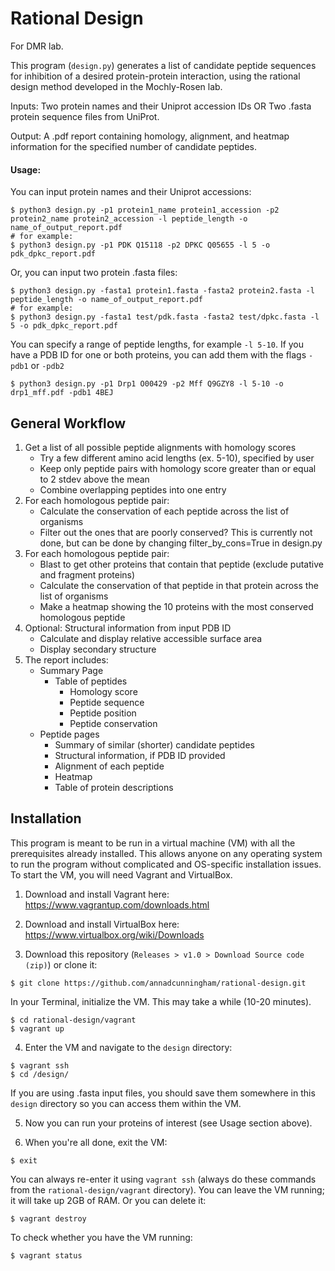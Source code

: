 # Rational Design
For DMR lab.

This program (`design.py`) generates a list of candidate peptide
sequences for inhibition of a desired protein-protein interaction, using the
rational design method developed in the Mochly-Rosen lab.

Inputs: Two protein names and their Uniprot accession IDs OR Two .fasta protein sequence files from UniProt.

Output: A .pdf report containing homology, alignment, and heatmap information
for the specified number of candidate peptides.

#### Usage:
You can input protein names and their Uniprot accessions:
```
$ python3 design.py -p1 protein1_name protein1_accession -p2 protein2_name protein2_accession -l peptide_length -o name_of_output_report.pdf
# for example:
$ python3 design.py -p1 PDK Q15118 -p2 DPKC Q05655 -l 5 -o pdk_dpkc_report.pdf
```

Or, you can input two protein .fasta files:
```
$ python3 design.py -fasta1 protein1.fasta -fasta2 protein2.fasta -l peptide_length -o name_of_output_report.pdf
# for example:
$ python3 design.py -fasta1 test/pdk.fasta -fasta2 test/dpkc.fasta -l 5 -o pdk_dpkc_report.pdf
```

You can specify a range of peptide lengths, for example `-l 5-10`.
If you have a PDB ID for one or both proteins, you can add them with the flags `-pdb1` or `-pdb2`
```
$ python3 design.py -p1 Drp1 O00429 -p2 Mff Q9GZY8 -l 5-10 -o drp1_mff.pdf -pdb1 4BEJ
```

## General Workflow
1. Get a list of all possible peptide alignments with homology scores
    - Try a few different amino acid lengths (ex. 5-10), specified by user
    - Keep only peptide pairs with homology score greater than or equal to
      2 stdev above the mean
    - Combine overlapping peptides into one entry
2. For each homologous peptide pair:
    - Calculate the conservation of each peptide across the list of organisms
    - Filter out the ones that are poorly conserved?
        This is currently not done, but can be done by changing
        filter_by_cons=True in design.py
3. For each homologous peptide pair:
    - Blast to get other proteins that contain that peptide
        (exclude putative and fragment proteins)
    - Calculate the conservation of that peptide in that protein across
        the list of organisms
    - Make a heatmap showing the 10 proteins with the most conserved
        homologous peptide
4. Optional: Structural information from input PDB ID
    - Calculate and display relative accessible surface area
    - Display secondary structure
5. The report includes:
    - Summary Page
        - Table of peptides
            - Homology score
            - Peptide sequence
            - Peptide position
            - Peptide conservation
    - Peptide pages
        - Summary of similar (shorter) candidate peptides
        - Structural information, if PDB ID provided
        - Alignment of each peptide
        - Heatmap
        - Table of protein descriptions

## Installation
This program is meant to be run in a virtual machine (VM) with all the
prerequisites already installed. This allows anyone on any operating system to
run the program without complicated and OS-specific installation issues.
To start the VM, you will need Vagrant and VirtualBox.

1. Download and install Vagrant here: https://www.vagrantup.com/downloads.html

2. Download and install VirtualBox here: https://www.virtualbox.org/wiki/Downloads

3. Download this repository (`Releases > v1.0 > Download Source code (zip)`) or clone it:
  ```
  $ git clone https://github.com/annadcunningham/rational-design.git
  ```
In your Terminal, initialize the VM. This may take a while (10-20 minutes).
  ```
  $ cd rational-design/vagrant
  $ vagrant up
  ```

4. Enter the VM and navigate to the `design` directory:
  ```
  $ vagrant ssh
  $ cd /design/
  ```
If you are using .fasta input files, you should save them somewhere in this `design` directory so
you can access them within the VM.

5. Now you can run your proteins of interest (see Usage section above).

6. When you're all done, exit the VM:
  ```
  $ exit
  ```
You can always re-enter it using `vagrant ssh` (always do these commands from the `rational-design/vagrant` directory).
You can leave the VM running; it will take up 2GB of RAM. Or you can delete it:
  ```
  $ vagrant destroy
  ```
To check whether you have the VM running:
  ```
  $ vagrant status
  ```
